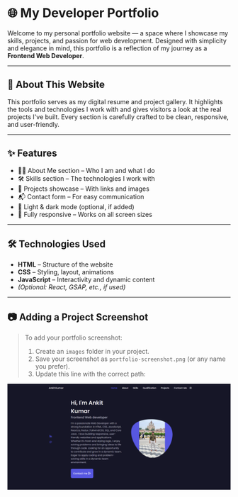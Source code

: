 # 🌐 My Developer Portfolio

Welcome to my personal portfolio website — a space where I showcase my skills, projects, and passion for web development. Designed with simplicity and elegance in mind, this portfolio is a reflection of my journey as a **Frontend Web Developer**.


---

## 🧩 About This Website

This portfolio serves as my digital resume and project gallery. It highlights the tools and technologies I work with and gives visitors a look at the real projects I've built. Every section is carefully crafted to be clean, responsive, and user-friendly.

---

## ✨ Features

- 🧑‍💻 About Me section – Who I am and what I do  
- 🛠 Skills section – The technologies I work with  
- 📁 Projects showcase – With links and images  
- 📬 Contact form – For easy communication  
- 🌙 Light & dark mode (optional, if added)  
- 📱 Fully responsive – Works on all screen sizes

---

## 🛠 Technologies Used

- **HTML** – Structure of the website  
- **CSS** – Styling, layout, animations  
- **JavaScript** – Interactivity and dynamic content  
- *(Optional: React, GSAP, etc., if used)*

---

## 📷 Adding a Project Screenshot

> To add your portfolio screenshot:  
> 1. Create an `images` folder in your project.  
> 2. Save your screenshot as `portfolio-screenshot.png` (or any name you prefer).  
> 3. Update this line with the correct path:

![Portfolio Website Screenshot](img/Project1.png) <!-- Replace with your actual image path -->